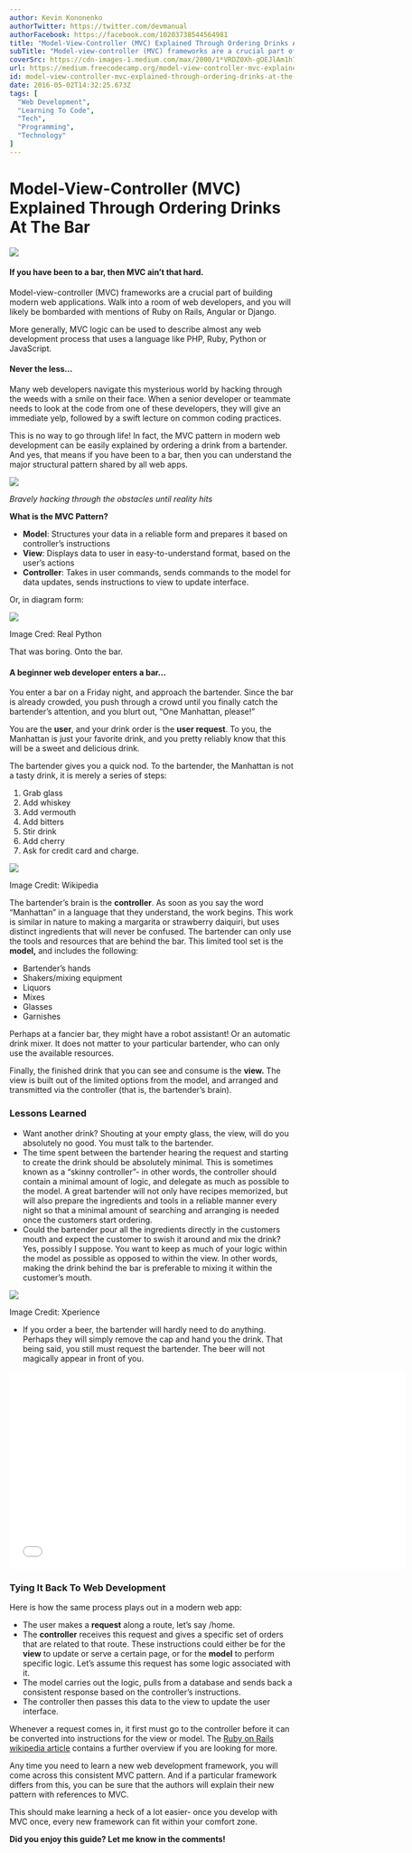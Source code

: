 ```yaml
---
author: Kevin Kononenko
authorTwitter: https://twitter.com/devmanual
authorFacebook: https://facebook.com/10203738544564981
title: "Model-View-Controller (MVC) Explained Through Ordering Drinks At The Bar"
subTitle: "Model-view-controller (MVC) frameworks are a crucial part of building modern web applications. Walk into a room of web developers, and yo..."
coverSrc: https://cdn-images-1.medium.com/max/2000/1*VRDZ0Xh-gOEJlAm1h7UMOg.jpeg
url: https://medium.freecodecamp.org/model-view-controller-mvc-explained-through-ordering-drinks-at-the-bar-efcba6255053
id: model-view-controller-mvc-explained-through-ordering-drinks-at-the-bar-efcba6255053
date: 2016-05-02T14:32:25.673Z
tags: [
  "Web Development",
  "Learning To Code",
  "Tech",
  "Programming",
  "Technology"
]
---
```

# Model-View-Controller (MVC) Explained Through Ordering Drinks At The Bar







![](https://cdn-images-1.medium.com/max/2000/1*VRDZ0Xh-gOEJlAm1h7UMOg.jpeg)







#### If you have been to a bar, then MVC ain’t that hard.

Model-view-controller (MVC) frameworks are a crucial part of building modern web applications. Walk into a room of web developers, and you will likely be bombarded with mentions of Ruby on Rails, Angular or Django.

More generally, MVC logic can be used to describe almost any web development process that uses a language like PHP, Ruby, Python or JavaScript.

#### Never the less…

Many web developers navigate this mysterious world by hacking through the weeds with a smile on their face. When a senior developer or teammate needs to look at the code from one of these developers, they will give an immediate yelp, followed by a swift lecture on common coding practices.

This is no way to go through life! In fact, the MVC pattern in modern web development can be easily explained by ordering a drink from a bartender. And yes, that means if you have been to a bar, then you can understand the major structural pattern shared by all web apps.



![](https://cdn-images-1.medium.com/max/1600/1*f0mX-pFfwmoQKGdIUQoXEQ.jpeg)



_Bravely hacking through the obstacles until reality hits_

**What is the MVC Pattern?**

*   **Model**: Structures your data in a reliable form and prepares it based on controller’s instructions
*   **View**: Displays data to user in easy-to-understand format, based on the user’s actions
*   **Controller**: Takes in user commands, sends commands to the model for data updates, sends instructions to view to update interface.

Or, in diagram form:



![](https://cdn-images-1.medium.com/max/1600/1*4SxbmCrI5YVp1Uyj1Jstsg.png)

Image Cred: Real Python



That was boring. Onto the bar.

#### A beginner web developer enters a bar…

You enter a bar on a Friday night, and approach the bartender. Since the bar is already crowded, you push through a crowd until you finally catch the bartender’s attention, and you blurt out, “One Manhattan, please!”

You are the **user**, and your drink order is the **user request**. To you, the Manhattan is just your favorite drink, and you pretty reliably know that this will be a sweet and delicious drink.

The bartender gives you a quick nod. To the bartender, the Manhattan is not a tasty drink, it is merely a series of steps:

1.  Grab glass
2.  Add whiskey
3.  Add vermouth
4.  Add bitters
5.  Stir drink
6.  Add cherry
7.  Ask for credit card and charge.



![](https://cdn-images-1.medium.com/max/1600/1*AMWKKh4SxqNrcM5dNnSsfQ.jpeg)

Image Credit: Wikipedia



The bartender’s brain is the **controller**. As soon as you say the word “Manhattan” in a language that they understand, the work begins. This work is similar in nature to making a margarita or strawberry daiquiri, but uses distinct ingredients that will never be confused. The bartender can only use the tools and resources that are behind the bar. This limited tool set is the **model,** and includes the following:

*   Bartender’s hands
*   Shakers/mixing equipment
*   Liquors
*   Mixes
*   Glasses
*   Garnishes

Perhaps at a fancier bar, they might have a robot assistant! Or an automatic drink mixer. It does not matter to your particular bartender, who can only use the available resources.

Finally, the finished drink that you can see and consume is the **view.** The view is built out of the limited options from the model, and arranged and transmitted via the controller (that is, the bartender’s brain).

### **Lessons Learned**

*   Want another drink? Shouting at your empty glass, the view, will do you absolutely no good. You must talk to the bartender.
*   The time spent between the bartender hearing the request and starting to create the drink should be absolutely minimal. This is sometimes known as a “skinny controller”- in other words, the controller should contain a minimal amount of logic, and delegate as much as possible to the model. A great bartender will not only have recipes memorized, but will also prepare the ingredients and tools in a reliable manner every night so that a minimal amount of searching and arranging is needed once the customers start ordering.
*   Could the bartender pour all the ingredients directly in the customers mouth and expect the customer to swish it around and mix the drink? Yes, possibly I suppose. You want to keep as much of your logic within the model as possible as opposed to within the view. In other words, making the drink behind the bar is preferable to mixing it within the customer’s mouth.



![](https://cdn-images-1.medium.com/max/1600/1*fpP-3F2rQUApiAx5Hm3H7w.png)

Image Credit: Xperience



*   If you order a beer, the bartender will hardly need to do anything. Perhaps they will simply remove the cap and hand you the drink. That being said, you still must request the bartender. The beer will not magically appear in front of you.





<iframe data-width="800" data-height="400" width="700" height="350" src="/media/49d3eea55442a7cdcaff56ecc0af5a9e?postId=efcba6255053" data-media-id="49d3eea55442a7cdcaff56ecc0af5a9e" data-thumbnail="https://i.embed.ly/1/image?url=https%3A%2F%2Fupscri.be%2Fmedia%2Fform.jpg&amp;key=4fce0568f2ce49e8b54624ef71a8a5bd" allowfullscreen="" frameborder="0"></iframe>





### Tying It Back To Web Development

Here is how the same process plays out in a modern web app:

*   The user makes a **request** along a route, let’s say /home.
*   The **controller** receives this request and gives a specific set of orders that are related to that route. These instructions could either be for the **view** to update or serve a certain page, or for the **model** to perform specific logic. Let’s assume this request has some logic associated with it.
*   The model carries out the logic, pulls from a database and sends back a consistent response based on the controller’s instructions.
*   The controller then passes this data to the view to update the user interface.

Whenever a request comes in, it first must go to the controller before it can be converted into instructions for the view or model. The [Ruby on Rails wikipedia article](https://en.wikipedia.org/wiki/Ruby_on_Rails#Technical_overview) contains a further overview if you are looking for more.

Any time you need to learn a new web development framework, you will come across this consistent MVC pattern. And if a particular framework differs from this, you can be sure that the authors will explain their new pattern with references to MVC.

This should make learning a heck of a lot easier- once you develop with MVC once, every new framework can fit within your comfort zone.

**Did you enjoy this guide? Let me know in the comments!**








